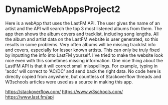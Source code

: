# DynamicWebAppsProject2
Here is a webApp that uses the LastFM API. The user gives the name of an artist and the API will search the top 3 most listened albums from them. The app then shows the album covers and tracklist, including song lengths.
All the album and artist data on the LastFM website is user generated, so this results in some problems. Very often albums will be missing tracklist info and covers, especially for lesser known artists. This can only be truly fixed by inputting the info into LastFM yourself. I've tried to make the website look nice even with this sometimes missing information.
One nice thing about the LastFM API is that it will correct small misspellings. For example, typing in 'acdc' will correct to 'AC/DC' and send back the right data.
No code here is directly copied from anywhere, but countless of Stackoverflow threads and W3schools articles were used as a source in making this app.

https://stackoverflow.com/
https://www.w3schools.com/
https://www.last.fm/api
